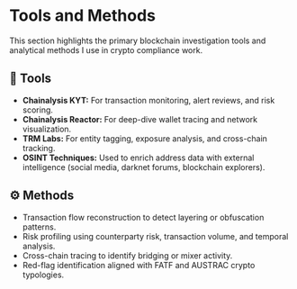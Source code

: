 # Tools and Methods

This section highlights the primary blockchain investigation tools and analytical methods I use in crypto compliance work.

## 🧩 Tools
- **Chainalysis KYT:** For transaction monitoring, alert reviews, and risk scoring.
- **Chainalysis Reactor:** For deep-dive wallet tracing and network visualization.
- **TRM Labs:** For entity tagging, exposure analysis, and cross-chain tracking.
- **OSINT Techniques:** Used to enrich address data with external intelligence (social media, darknet forums, blockchain explorers).

## ⚙️ Methods
- Transaction flow reconstruction to detect layering or obfuscation patterns.
- Risk profiling using counterparty risk, transaction volume, and temporal analysis.
- Cross-chain tracing to identify bridging or mixer activity.
- Red-flag identification aligned with FATF and AUSTRAC crypto typologies.

